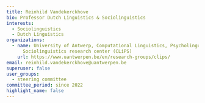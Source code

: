 ```yaml
---
title: Reinhild Vandekerckhove
bio: Professor Dutch Linguistics & Sociolinguistics
interests:
  - Sociolinguistics
  - Dutch Linguistics
organizations:
  - name: University of Antwerp, Computational Linguistics, Psycholinguistics and
      Sociolinguistics research center (CLiPS)
    url: https://www.uantwerpen.be/en/research-groups/clips/
email: reinhild.vandekerckhove@uantwerpen.be
superuser: false
user_groups:
  - steering committee
committee_period: since 2022
highlight_name: false
---
```


